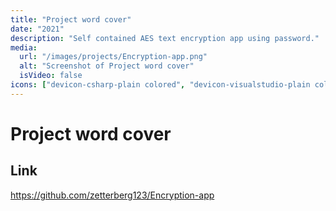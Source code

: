 ```yaml
---
title: "Project word cover"
date: "2021"
description: "Self contained AES text encryption app using password."
media:
  url: "/images/projects/Encryption-app.png"
  alt: "Screenshot of Project word cover"
  isVideo: false
icons: ["devicon-csharp-plain colored", "devicon-visualstudio-plain colored"]
---
```


# Project word cover

## Link

https://github.com/zetterberg123/Encryption-app
